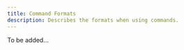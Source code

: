 ```yaml
---
title: Command Formats
description: Describes the formats when using commands.
---
```


To be added...
